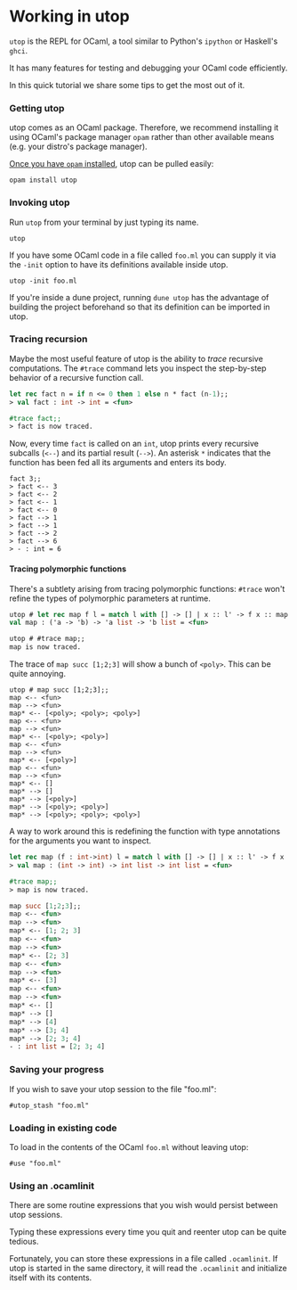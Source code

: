 # Working in utop

`utop` is the REPL for OCaml, a tool similar to Python's `ipython` or Haskell's `ghci`.

It has many features for testing and debugging your OCaml code efficiently.

In this quick tutorial we share some tips to get the most out of it.

### Getting utop

utop comes as an OCaml package. Therefore, we recommend installing it using OCaml's
package manager `opam` rather than other available means (e.g. your distro's package manager).

[Once you have `opam` installed](https://opam.ocaml.org/doc/Install.html), utop can be pulled easily:

```shell
opam install utop
```

### Invoking utop

Run `utop` from your terminal by just typing its name.

```
utop
```

If you have some OCaml code in a file called `foo.ml` you can supply it via the `-init` option to have its definitions available inside utop.

```
utop -init foo.ml
```

If you're inside a dune project, running `dune utop` has the advantage of building the project beforehand so that its definition can be imported in utop.

### Tracing recursion

Maybe the most useful feature of utop is the ability to _trace_ recursive computations. The `#trace` command lets you inspect the step-by-step behavior of a recursive function call.

```ocaml
let rec fact n = if n <= 0 then 1 else n * fact (n-1);;
> val fact : int -> int = <fun>

#trace fact;;
> fact is now traced.
```

Now, every time `fact` is called on an `int`, utop prints every recursive subcalls (`<--`) and its partial result (`-->`). An asterisk `*` indicates that the function has been fed all its arguments and enters its body.

```
fact 3;;
> fact <-- 3
> fact <-- 2
> fact <-- 1
> fact <-- 0
> fact --> 1
> fact --> 1
> fact --> 2
> fact --> 6
> - : int = 6
```

#### Tracing polymorphic functions

There's a subtlety arising from tracing polymorphic functions: `#trace` won't refine the types of polymorphic parameters at runtime.

```ocaml
utop # let rec map f l = match l with [] -> [] | x :: l' -> f x :: map f l';;
val map : ('a -> 'b) -> 'a list -> 'b list = <fun>

utop # #trace map;;
map is now traced.
```

The trace of `map succ [1;2;3]` will show a bunch of `<poly>`. This can be quite annoying.

```
utop # map succ [1;2;3];;
map <-- <fun>
map --> <fun>
map* <-- [<poly>; <poly>; <poly>]
map <-- <fun>
map --> <fun>
map* <-- [<poly>; <poly>]
map <-- <fun>
map --> <fun>
map* <-- [<poly>]
map <-- <fun>
map --> <fun>
map* <-- []
map* --> []
map* --> [<poly>]
map* --> [<poly>; <poly>]
map* --> [<poly>; <poly>; <poly>]
```

A way to work around this is redefining the function with type annotations for the arguments
you want to inspect.

```ocaml
let rec map (f : int->int) l = match l with [] -> [] | x :: l' -> f x :: map f l';;
> val map : (int -> int) -> int list -> int list = <fun>

#trace map;;
> map is now traced.

map succ [1;2;3];;
map <-- <fun>
map --> <fun>
map* <-- [1; 2; 3]
map <-- <fun>
map --> <fun>
map* <-- [2; 3]
map <-- <fun>
map --> <fun>
map* <-- [3]
map <-- <fun>
map --> <fun>
map* <-- []
map* --> []
map* --> [4]
map* --> [3; 4]
map* --> [2; 3; 4]
- : int list = [2; 3; 4]
```

### Saving your progress

If you wish to save your utop session to the file "foo.ml":

```
#utop_stash "foo.ml"
```

### Loading in existing code

To load in the contents of the OCaml `foo.ml` without leaving utop:

```
#use "foo.ml"
```

### Using an .ocamlinit

There are some routine expressions that you wish would persist between utop sessions.

Typing these expressions every time you quit and reenter utop can be quite tedious.

Fortunately, you can store these expressions in a file called `.ocamlinit`. If utop is started in the same directory, it will read the `.ocamlinit` and initialize itself with its contents.
